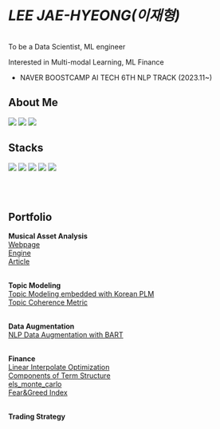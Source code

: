 # *LEE JAE-HYEONG(이재형)*
</br>
To be a Data Scientist, ML engineer </br>

Interested in Multi-modal Learning, ML Finance</br>

- NAVER BOOSTCAMP AI TECH 6TH NLP TRACK (2023.11~)

## About Me
[<img src="https://img.shields.io/badge/Tistory-000000?style=flat-square&logo=Python&logoColor=white"/>](https://jaealways.tistory.com/)
[<img src="https://img.shields.io/badge/githubpages-222222?style=flat-square&logo=Python&logoColor=white"/>](https://jaealways.github.io/)
[<img src="https://img.shields.io/badge/GitHub-181717?style=flat-square&logo=Python&logoColor=white"/>](https://github.com/jaealways)

## Stacks
[<img src="https://img.shields.io/badge/Python-3776AB?style=flat-square&logo=Python&logoColor=white"/>]()
[<img src="https://img.shields.io/badge/NumPy-013243?style=flat-square&logo=NumPy&logoColor=white"/>]()
[<img src="https://img.shields.io/badge/PyTorch-EE4C2C?style=flat-square&logo=PyTorch&logoColor=white"/>]()
[<img src="https://img.shields.io/badge/MySQL-4479A1?style=flat-square&logo=MySQL&logoColor=white"/>]()
[<img src="https://img.shields.io/badge/MongoDB-47A248?style=flat-square&logo=MongoDB&logoColor=white"/>]()

</br></br>
## Portfolio
**Musical Asset Analysis**</br>
[Webpage](https://musicowlabs.com)</br>
[Engine](https://github.com/jaealways/mint)</br>
[Article](https://jaealways.tistory.com/category/PROJECT/MuTech)</br></br>


**Topic Modeling**</br>
[Topic Modeling embedded with Korean PLM](https://github.com/jaealways/topic_modeling_Korean_PLM)</br>
[Topic Coherence Metric](https://github.com/jaealways/coherence_topic_model)</br></br>

**Data Augmentation**</br>
[NLP Data Augmentation with BART](https://github.com/jaealways/data_augmentation_BART)</br></br>

**Finance**</br>
[Linear Interpolate Optimization](https://github.com/jaealways/linear_interpolate_opt)</br>
[Components of Term Structure](https://github.com/jaealways/components_on_term_structure)</br>
[els_monte_carlo](https://github.com/jaealways/els_price_monte_carlo)</br>
[Fear&Greed Index](https://github.com/jaealways/fear-and-greed)</br></br>


**Trading Strategy**</br>


